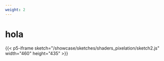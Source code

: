 ```yaml
---
weight: 2
---
```


# hola

{{< p5-iframe sketch="/showcase/sketches/shaders_pixelation/sketch2.js" width="460" height="435" >}}